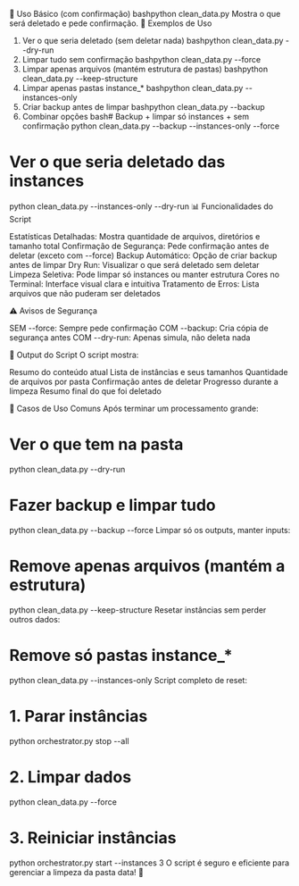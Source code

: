 📌 Uso Básico (com confirmação)
bashpython clean_data.py
Mostra o que será deletado e pede confirmação.
🚀 Exemplos de Uso
1. Ver o que seria deletado (sem deletar nada)
bashpython clean_data.py --dry-run
2. Limpar tudo sem confirmação
bashpython clean_data.py --force
3. Limpar apenas arquivos (mantém estrutura de pastas)
bashpython clean_data.py --keep-structure
4. Limpar apenas pastas instance_*
bashpython clean_data.py --instances-only
5. Criar backup antes de limpar
bashpython clean_data.py --backup
6. Combinar opções
bash# Backup + limpar só instances + sem confirmação
python clean_data.py --backup --instances-only --force

# Ver o que seria deletado das instances
python clean_data.py --instances-only --dry-run
📊 Funcionalidades do Script

Estatísticas Detalhadas: Mostra quantidade de arquivos, diretórios e tamanho total
Confirmação de Segurança: Pede confirmação antes de deletar (exceto com --force)
Backup Automático: Opção de criar backup antes de limpar
Dry Run: Visualizar o que será deletado sem deletar
Limpeza Seletiva: Pode limpar só instances ou manter estrutura
Cores no Terminal: Interface visual clara e intuitiva
Tratamento de Erros: Lista arquivos que não puderam ser deletados

⚠️ Avisos de Segurança

SEM --force: Sempre pede confirmação
COM --backup: Cria cópia de segurança antes
COM --dry-run: Apenas simula, não deleta nada

📝 Output do Script
O script mostra:

Resumo do conteúdo atual
Lista de instâncias e seus tamanhos
Quantidade de arquivos por pasta
Confirmação antes de deletar
Progresso durante a limpeza
Resumo final do que foi deletado

🔧 Casos de Uso Comuns
Após terminar um processamento grande:
# Ver o que tem na pasta
python clean_data.py --dry-run

# Fazer backup e limpar tudo
python clean_data.py --backup --force
Limpar só os outputs, manter inputs:
# Remove apenas arquivos (mantém a estrutura)
python clean_data.py --keep-structure
Resetar instâncias sem perder outros dados:
# Remove só pastas instance_*
python clean_data.py --instances-only
Script completo de reset:
# 1. Parar instâncias
python orchestrator.py stop --all

# 2. Limpar dados
python clean_data.py --force

# 3. Reiniciar instâncias
python orchestrator.py start --instances 3
O script é seguro e eficiente para gerenciar a limpeza da pasta data! 🧹

